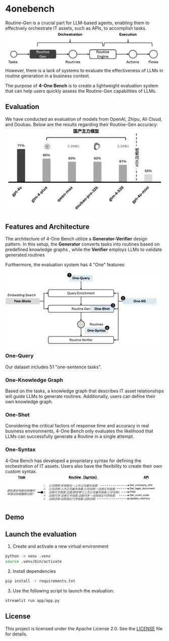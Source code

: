 # 4onebench
Routine-Gen is a crucial part for LLM-based agents, enabling them to effectively orchestrate IT assets, such as APIs, to accomplish tasks. 
![Flow of LLMs-based Agent](images/arch-1.png)
However, there is a lack of systems to evaluate the effectiveness of LLMs in routine generation in a business context. 

The purpose of **4-One Bench** is to create a lightweight evaluation system that can help users quickly assess the Routine-Gen capabilities of LLMs. 

## Evaluation
We have conducted an evaluation of models from OpenAI, Zhipu, Ali Cloud, and Doubao. Below are the results regarding their Routine-Gen accuracy:
![Flow of LLMs-based Agent](images/eval_result.png)

## Features and Architecture
The architecture of 4-One Bench utilize a **Generator-Verifier** design pattern. In this setup, the **Generator** converts tasks into routines based on predefined knowledge graphs , while the **Verifier** employs LLMs to validate generated.routines  

Furthermore, the evaluation system has 4 "One" features:

![Flow of LLMs-based Agent](images/arch-2.png)

### One-Query
Our dataset includes 51 "one-sentence tasks". 

### One-Knowledge Graph
Based on the tasks, a knowledge graph that describes IT asset relationships will guide LLMs to generate routines. Additionally, users can define their own knowledge graph.

### One-Shot
Considering the critical factors of response time and accuracy in real business environments, 4-One Bench only evaluates the likelihood that LLMs can successfully generate a Routine in a single attempt.

### One-Syntax
4-One Bench has developed a proprietary syntax for defining the orchestration of IT assets. Users also have the flexibility to create their own custom syntax.
![Syntax](images/syntax.png)

## Demo

## Launch the evaluation
1. Create and activate a new virtual environment 
```bash
python -m venv .venv
source .venv/bin/activate
```

2. Install dependencies
```bash
pip install -r requirements.txt
```

3. Use the following script to launch the evaluation:

```bash
streamlit run app/app.py
```

## License

This project is licensed under the Apache License 2.0. See the [LICENSE](./LICENSE) file for details.
